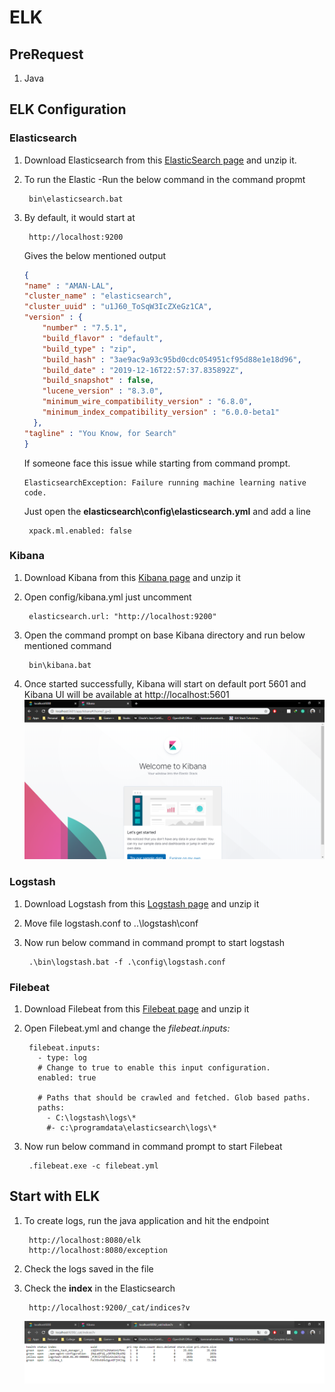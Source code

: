 # ELK

## PreRequest
1. Java

## ELK Configuration

### Elasticsearch

1. Download Elasticsearch from this [ElasticSearch page](https://www.elastic.co/downloads/elasticsearch) and unzip it.
2. To run the Elastic -Run the below command in the command propmt
	
		bin\elasticsearch.bat
		
3. By default, it would start at 
	
		http://localhost:9200
		
   Gives the below mentioned output
	
	```json
    {
    "name" : "AMAN-LAL",
    "cluster_name" : "elasticsearch",
    "cluster_uuid" : "u1J60_ToSqW3IcZXeGz1CA",
    "version" : {
        "number" : "7.5.1",
        "build_flavor" : "default",
        "build_type" : "zip",
        "build_hash" : "3ae9ac9a93c95bd0cdc054951cf95d88e1e18d96",
        "build_date" : "2019-12-16T22:57:37.835892Z",
        "build_snapshot" : false,
        "lucene_version" : "8.3.0",
        "minimum_wire_compatibility_version" : "6.8.0",
        "minimum_index_compatibility_version" : "6.0.0-beta1"
      },
    "tagline" : "You Know, for Search"
    }
    ```
    If someone face this issue while starting from command prompt.

       ElasticsearchException: Failure running machine learning native code.

    Just open the **elasticsearch\config\elasticsearch.yml** and add a line
      
        xpack.ml.enabled: false

### Kibana

1. Download Kibana from this [Kibana page](https://www.elastic.co/downloads/kibana) and unzip it
2. Open config/kibana.yml just uncomment 
  
        elasticsearch.url: "http://localhost:9200"
3. Open the command prompt on base Kibana directory and run below mentioned command

        bin\kibana.bat
4. Once started successfully, Kibana will start on default port 5601 and Kibana UI will be available at http://localhost:5601
![Kibana Homepage](https://github.com/aman7797/spring-boot-ELK/blob/master/img/kibana_start.png)

### Logstash

1. Download Logstash from this [Logstash page](https://www.elastic.co/downloads/logstash) and unzip it
2. Move file logstash.conf to ..\logstash\conf
3. Now run below command in command prompt to start logstash
		
		.\bin\logstash.bat -f .\config\logstash.conf


### Filebeat
1. Download Filebeat from this [Filebeat page](https://www.elastic.co/downloads/beats/filebeat) and unzip it
2. Open Filebeat.yml and change the *filebeat.inputs:*

        filebeat.inputs:
          - type: log
          # Change to true to enable this input configuration.
          enabled: true

          # Paths that should be crawled and fetched. Glob based paths.
          paths:
            - C:\logstash\logs\*
            #- c:\programdata\elasticsearch\logs\*
3. Now run below command in command prompt to start Filebeat
		
		.filebeat.exe -c filebeat.yml

## Start with ELK

1. To create logs, run the java application and hit the endpoint

        http://localhost:8080/elk
        http://localhost:8080/exception
2. Check the logs saved in the file
3. Check the **index** in the Elasticsearch

        http://localhost:9200/_cat/indices?v
    ![Elasticsearch Index](https://github.com/aman7797/spring-boot-ELK/blob/master/img/Elasticsearch-index.png)